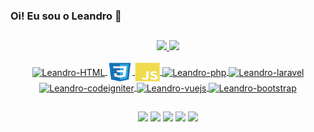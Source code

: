 ### Oi! Eu sou o Leandro 👋

##

<div align="center">
  <a href="https://github.com/leandrosouzalsti">
  <img height="180em" src="https://github-readme-stats.vercel.app/api?username=leandrosouzalsti&show_icons=true&theme=dark&include_all_commits=true&count_private=true"/>
  <img height="180em" src="https://github-readme-stats.vercel.app/api/top-langs/?username=leandrosouzalsti&layout=compact&langs_count=7&theme=dark"/>
</div>  

<div align="center"> 
  <div style="display: inline_block"><br> 
  <img align="center" alt="Leandro-HTML" height="30" width="40" src="https://cdn.jsdelivr.net/gh/devicons/devicon/icons/html5/html5-original.svg">
  <img align="center" alt="Leandro-CSS" height="30" width="40" src="https://raw.githubusercontent.com/devicons/devicon/master/icons/css3/css3-original.svg">
  <img align="center" alt="Leandro-Js" height="30" width="40" src="https://raw.githubusercontent.com/devicons/devicon/master/icons/javascript/javascript-plain.svg">       <img align="center" alt="Leandro-php" height="30" width="40" src="https://cdn.jsdelivr.net/gh/devicons/devicon/icons/php/php-original.svg">
  <img align="center" alt="Leandro-laravel" height="30" width="40" src="https://cdn.jsdelivr.net/gh/devicons/devicon/icons/laravel/laravel-plain.svg">
  <img align="center" alt="Leandro-codeigniter" height="30" width="40" src="https://cdn.jsdelivr.net/gh/devicons/devicon/icons/codeigniter/codeigniter-plain.svg"">
  <img align="center" alt="Leandro-vuejs" height="30" width="40" src="https://cdn.jsdelivr.net/gh/devicons/devicon/icons/vuejs/vuejs-original.svg"">
  <img align="center" alt="Leandro-bootstrap" height="30" width="40" src="https://cdn.jsdelivr.net/gh/devicons/devicon/icons/bootstrap/bootstrap-original.svg">        
 </div>
  
  ##
  
  <div> 
  <a href="#" target="_blank"><img src="https://img.shields.io/badge/YouTube-FF0000?style=for-the-badge&logo=youtube&logoColor=white" target="_blank"></a>
  <a href="#"><img src="https://img.shields.io/badge/-Instagram-%23E4405F?style=for-the-badge&logo=instagram&logoColor=white" target="_blank"></a>
 	<a href="#" target="_blank"><img src="https://img.shields.io/badge/Discord-7289DA?style=for-the-badge&logo=discord&logoColor=white" target="_blank"></a> 
  <a href = "#"><img src="https://img.shields.io/badge/-Gmail-%23333?style=for-the-badge&logo=gmail&logoColor=white" target="_blank"></a>
  <a href="#" target="_blank"><img src="https://img.shields.io/badge/-LinkedIn-%230077B5?style=for-the-badge&logo=linkedin&logoColor=white" target="_blank"></a> 
 
  </div>
  
